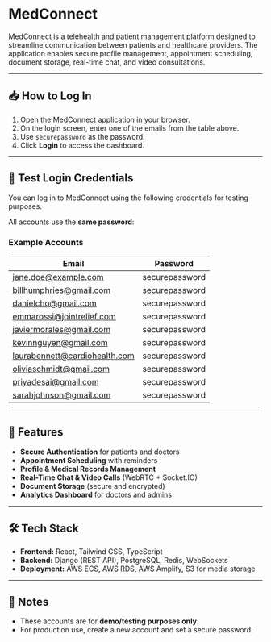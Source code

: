 # MedConnect

MedConnect is a telehealth and patient management platform designed to streamline communication between patients and healthcare providers. The application enables secure profile management, appointment scheduling, document storage, real-time chat, and video consultations.

---

## 📥 How to Log In
1. Open the MedConnect application in your browser.  
2. On the login screen, enter one of the emails from the table above.  
3. Use `securepassword` as the password.  
4. Click **Login** to access the dashboard.  

---
## 🔑 Test Login Credentials

You can log in to MedConnect using the following credentials for testing purposes.  

All accounts use the **same password**:  

### Example Accounts
| Email                          | Password        |
|--------------------------------|-----------------|
| jane.doe@example.com           | securepassword  | (recommended account)
| billhumphries@gmail.com        | securepassword  |
| danielcho@gmail.com            | securepassword  |
| emmarossi@jointrelief.com      | securepassword  |
| javiermorales@gmail.com        | securepassword  |
| kevinnguyen@gmail.com          | securepassword  |
| laurabennett@cardiohealth.com  | securepassword  |
| oliviaschmidt@gmail.com        | securepassword  |
| priyadesai@gmail.com           | securepassword  |
| sarahjohnson@gmail.com         | securepassword  |

---

## 🚀 Features
- **Secure Authentication** for patients and doctors  
- **Appointment Scheduling** with reminders  
- **Profile & Medical Records Management**  
- **Real-Time Chat & Video Calls** (WebRTC + Socket.IO)  
- **Document Storage** (secure and encrypted)  
- **Analytics Dashboard** for doctors and admins  

---

## 🛠️ Tech Stack
- **Frontend:** React, Tailwind CSS, TypeScript  
- **Backend:** Django (REST API), PostgreSQL, Redis, WebSockets  
- **Deployment:** AWS ECS, AWS RDS, AWS Amplify, S3 for media storage  

---



## 📌 Notes
- These accounts are for **demo/testing purposes only**.  
- For production use, create a new account and set a secure password.  
